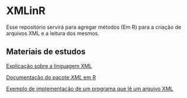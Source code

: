 # XMLinR

Esse repositório servirá para agregar métodos (Em R) para a criação de arquivos XML e a leitura dos mesmos.


## Materiais de estudos

[Explicação sobre a linguagem XML](https://pt.wikipedia.org/wiki/XML)

[Documentação do pacote _XML_ em R](https://www.rdocumentation.org/packages/XML/versions/3.98-1.20)

[Exemplo de implementação de um programa que lê um arquivo XML](https://www.tutorialspoint.com/r/r_xml_files.htm)
